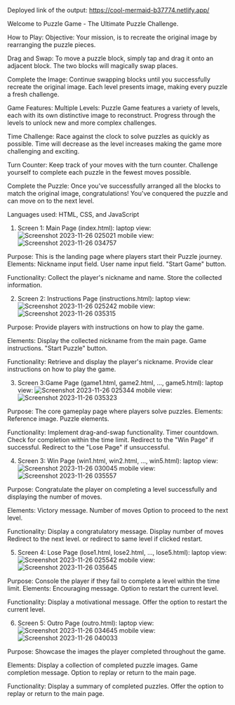 Deployed link of the output: https://cool-mermaid-b37774.netlify.app/

Welcome to Puzzle Game - The Ultimate Puzzle Challenge.

How to Play:
Objective: Your mission, is to recreate the original image by rearranging the puzzle pieces.

Drag and Swap: To move a puzzle block, simply tap and drag it onto an adjacent block. The two blocks will magically swap places.

Complete the Image: Continue swapping blocks until you successfully recreate the original image. Each level presents image, making every puzzle a fresh challenge.

Game Features: Multiple Levels: Puzzle Game features a variety of levels, each with its own distinctive image to reconstruct. Progress through the levels to unlock new and more complex challenges.

Time Challenge: Race against the clock to solve puzzles as quickly as possible. Time will decrease as the level increases making the game more challenging and exciting.

Turn Counter: Keep track of your moves with the turn counter. Challenge yourself to complete each puzzle in the fewest moves possible.

Complete the Puzzle: Once you've successfully arranged all the blocks to match the original image, congratulations! You've conquered the puzzle and can move on to the next level.

Languages used: HTML, CSS, and JavaScript

1. Screen 1: Main Page (index.html):
laptop view:
![Screenshot 2023-11-26 025021](https://github.com/CHINMAYEEHARANE58/Puzzle-Game-FEWD-CA2/assets/144110866/813772c1-92e9-4bd8-b36f-5d07550b1cf2)
mobile view:
![Screenshot 2023-11-26 034757](https://github.com/CHINMAYEEHARANE58/Puzzle-Game-FEWD-CA2/assets/144110866/dcead36d-1382-4273-9044-faa13a98067e)

Purpose: This is the landing page where players start their Puzzle journey.
Elements:
Nickname input field.
User name input field.
"Start Game" button.

Functionality:
Collect the player's nickname and name.
Store the collected information.

2. Screen 2: Instructions Page (instructions.html):
laptop view:
![Screenshot 2023-11-26 025242](https://github.com/CHINMAYEEHARANE58/Puzzle-Game-FEWD-CA2/assets/144110866/0486a4c8-b0ca-4d9e-ab82-14dc16db32a2)
mobile view:
![Screenshot 2023-11-26 035315](https://github.com/CHINMAYEEHARANE58/Puzzle-Game-FEWD-CA2/assets/144110866/00ef55e9-9d80-4aeb-aee6-b748e7a4c7bd)

Purpose: Provide players with instructions on how to play the game.


Elements:
Display the collected nickname from the main page.
Game instructions.
"Start Puzzle" button.

Functionality:
Retrieve and display the player's nickname.
Provide clear instructions on how to play the game.

3. Screen 3:Game Page (game1.html, game2.html, ..., game5.html):
laptop view:
![Screenshot 2023-11-26 025344](https://github.com/CHINMAYEEHARANE58/Puzzle-Game-FEWD-CA2/assets/144110866/8a462f25-be58-4f3b-afd7-a6bf1f928a52)
mobile view:
![Screenshot 2023-11-26 035323](https://github.com/CHINMAYEEHARANE58/Puzzle-Game-FEWD-CA2/assets/144110866/e51febf5-8c5a-4c14-ac3c-9e8218135bdd)

Purpose: The core gameplay page where players solve puzzles.
Elements:
Reference image.
Puzzle elements.

Functionality:
Implement drag-and-swap functionality.
Timer countdown.
Check for completion within the time limit.
Redirect to the "Win Page" if successful.
Redirect to the "Lose Page" if unsuccessful.

4. Screen 3: Win Page (win1.html, win2.html, ..., win5.html):
laptop view:
![Screenshot 2023-11-26 030045](https://github.com/CHINMAYEEHARANE58/Puzzle-Game-FEWD-CA2/assets/144110866/84c6a054-097e-495b-bc4b-abb1a2bc8611)
mobile view:
![Screenshot 2023-11-26 035557](https://github.com/CHINMAYEEHARANE58/Puzzle-Game-FEWD-CA2/assets/144110866/ec86cb67-eeb7-462e-8565-70e6b1df8e7d)

Purpose: Congratulate the player on completing a level successfully and displaying the number of moves.

Elements:
Victory message.
Number of moves
Option to proceed to the next level.

Functionality:
Display a congratulatory message.
Display number of moves
Redirect to the next level.
or redirect to same level if clicked restart.

5. Screen 4: Lose Page (lose1.html, lose2.html, ..., lose5.html):
laptop view:
![Screenshot 2023-11-26 025542](https://github.com/CHINMAYEEHARANE58/Puzzle-Game-FEWD-CA2/assets/144110866/73cc911d-29ed-4c3e-a8c0-e45ee3ea6906)
mobile view:
![Screenshot 2023-11-26 035645](https://github.com/CHINMAYEEHARANE58/Puzzle-Game-FEWD-CA2/assets/144110866/377a719d-08fb-4127-900e-b315ea48eac8)

Purpose: Console the player if they fail to complete a level within the time limit.
Elements:
Encouraging message.
Option to restart the current level.

Functionality:
Display a motivational message.
Offer the option to restart the current level.

6. Screen 5: Outro Page (outro.html):
laptop view:
![Screenshot 2023-11-26 034645](https://github.com/CHINMAYEEHARANE58/Puzzle-Game-FEWD-CA2/assets/144110866/49d5b1f7-57dd-459f-86d9-a90fcfd27b13)
mobile view:
![Screenshot 2023-11-26 040033](https://github.com/CHINMAYEEHARANE58/Puzzle-Game-FEWD-CA2/assets/144110866/e942cd7d-5967-4489-bbb1-033c0ec1c154)

Purpose: Showcase the images the player completed throughout the game.

Elements:
Display a collection of completed puzzle images.
Game completion message.
Option to replay or return to the main page.

Functionality:
Display a summary of completed puzzles.
Offer the option to replay or return to the main page.




